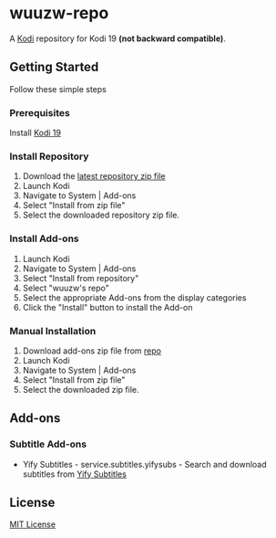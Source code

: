 # wuuzw-repo

A [Kodi] repository for Kodi 19 **(not backward compatible)**.

## Getting Started

Follow these simple steps

### Prerequisites

Install [Kodi 19][Kodi]

### Install Repository

1. Download the [latest repository zip file][repository.wuuzw.zip]
2. Launch Kodi
3. Navigate to System | Add-ons
4. Select "Install from zip file"
5. Select the downloaded repository zip file.

### Install Add-ons

1. Launch Kodi
2. Navigate to System | Add-ons
3. Select "Install from repository"
4. Select "wuuzw's repo"
5. Select the appropriate Add-ons from the display categories
6. Click the "Install" button to install the Add-on

### Manual Installation

1. Download add-ons zip file from [repo]
2. Launch Kodi
3. Navigate to System | Add-ons
4. Select "Install from zip file"
5. Select the downloaded zip file.

## Add-ons

### Subtitle Add-ons

* Yify Subtitles - service.subtitles.yifysubs - Search and download subtitles from [Yify Subtitles]

## License
[MIT License]

[Yify Subtitles]: https://yifysubtitles.org
[Kodi]: https://kodi.tv/
[repository.wuuzw.zip]: https://github.com/wuuzw/wuuzw-repo/raw/main/repo/repository.wuuzw/repository.wuuzw-0.0.1.zip
[repo]: repo/
[MIT License]: LICENSE
